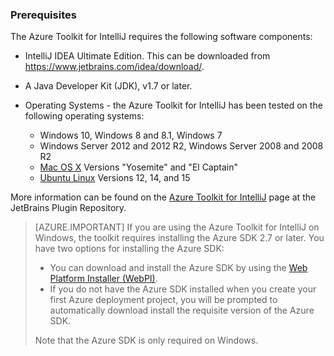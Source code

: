 ### Prerequisites

The Azure Toolkit for IntelliJ requires the following software components:

* IntelliJ IDEA Ultimate Edition. This can be downloaded from <https://www.jetbrains.com/idea/download/>.

* A Java Developer Kit (JDK), v1.7 or later. 

* Operating Systems - the Azure Toolkit for IntelliJ has been tested on the following operating systems:
    * Windows 10, Windows 8 and 8.1, Windows 7
    * Windows Server 2012 and 2012 R2, Windows Server 2008 and 2008 R2
    * [Mac OS X](http://www.apple.com/osx) Versions "Yosemite" and "El Captain"
    * [Ubuntu Linux](http://www.ubuntu.com) Versions 12, 14, and 15

More information can be found on the [Azure Toolkit for IntelliJ](https://plugins.jetbrains.com/plugin/8053) page at the JetBrains Plugin Repository.

> [AZURE.IMPORTANT] If you are using the Azure Toolkit for IntelliJ on Windows, the toolkit requires installing the Azure SDK 2.7 or later. You have two options for installing the Azure SDK:
> 
> * You can download and install the Azure SDK by using the [Web Platform Installer (WebPI)](http://go.microsoft.com/fwlink/?LinkID=252838).
> * If you do not have the Azure SDK installed when you create your first Azure deployment project, you will be prompted to automatically download install the requisite version of the Azure SDK.
> 
> Note that the Azure SDK is only required on Windows.
